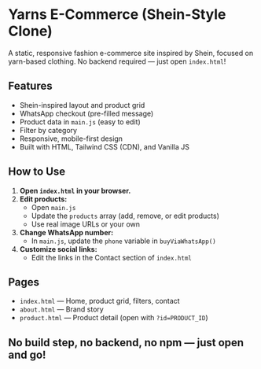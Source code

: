 # Yarns E-Commerce (Shein-Style Clone)

A static, responsive fashion e-commerce site inspired by Shein, focused on yarn-based clothing. No backend required — just open `index.html`!

## Features
- Shein-inspired layout and product grid
- WhatsApp checkout (pre-filled message)
- Product data in `main.js` (easy to edit)
- Filter by category
- Responsive, mobile-first design
- Built with HTML, Tailwind CSS (CDN), and Vanilla JS

## How to Use
1. **Open `index.html` in your browser.**
2. **Edit products:**
   - Open `main.js`
   - Update the `products` array (add, remove, or edit products)
   - Use real image URLs or your own
3. **Change WhatsApp number:**
   - In `main.js`, update the `phone` variable in `buyViaWhatsApp()`
4. **Customize social links:**
   - Edit the links in the Contact section of `index.html`

## Pages
- `index.html` — Home, product grid, filters, contact
- `about.html` — Brand story
- `product.html` — Product detail (open with `?id=PRODUCT_ID`)

## No build step, no backend, no npm — just open and go! 